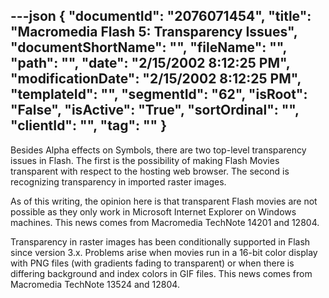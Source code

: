 ---json
{
  "documentId": "2076071454",
  "title": "Macromedia Flash 5: Transparency Issues",
  "documentShortName": "",
  "fileName": "",
  "path": "",
  "date": "2/15/2002 8:12:25 PM",
  "modificationDate": "2/15/2002 8:12:25 PM",
  "templateId": "",
  "segmentId": "62",
  "isRoot": "False",
  "isActive": "True",
  "sortOrdinal": "",
  "clientId": "",
  "tag": ""
}
---

Besides Alpha effects on Symbols, there are two top-level transparency issues in Flash. The first is the possibility of making Flash Movies transparent with respect to the hosting web browser. The second is recognizing transparency in imported raster images.

As of this writing, the opinion here is that transparent Flash movies are not possible as they only work in Microsoft Internet Explorer on Windows machines. This news comes from Macromedia TechNote 14201 and 12804.

Transparency in raster images has been conditionally supported in Flash since version 3.x. Problems arise when movies run in a 16-bit color display with PNG files (with gradients fading to transparent) or when there is differing background and index colors in GIF files. This news comes from Macromedia TechNote 13524 and 12804.

